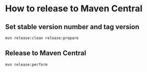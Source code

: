 # How to release to Maven Central

## Set stable version number and tag version

```
mvn release:clean release:prepare
```

## Release to Maven Central

```
mvn release:perform
```
